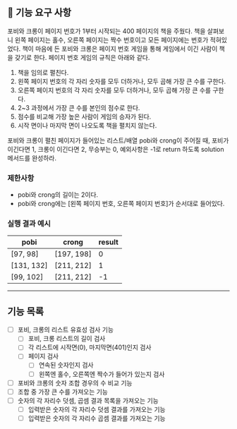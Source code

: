 ## 🚀 기능 요구 사항

포비와 크롱이 페이지 번호가 1부터 시작되는 400 페이지의 책을 주웠다. 책을 살펴보니 왼쪽 페이지는 홀수, 오른쪽 페이지는 짝수 번호이고 모든 페이지에는 번호가 적혀있었다. 책이 마음에 든 포비와 크롱은 페이지 번호 게임을 통해 게임에서 이긴 사람이 책을 갖기로 한다. 페이지 번호 게임의 규칙은 아래와 같다.

1. 책을 임의로 펼친다.
2. 왼쪽 페이지 번호의 각 자리 숫자를 모두 더하거나, 모두 곱해 가장 큰 수를 구한다.
3. 오른쪽 페이지 번호의 각 자리 숫자를 모두 더하거나, 모두 곱해 가장 큰 수를 구한다.
4. 2~3 과정에서 가장 큰 수를 본인의 점수로 한다.
5. 점수를 비교해 가장 높은 사람이 게임의 승자가 된다.
6. 시작 면이나 마지막 면이 나오도록 책을 펼치지 않는다.

포비와 크롱이 펼친 페이지가 들어있는 리스트/배열 pobi와 crong이 주어질 때, 포비가 이긴다면 1, 크롱이 이긴다면 2, 무승부는 0, 예외사항은 -1로 return 하도록 solution 메서드를 완성하라.

### 제한사항

- pobi와 crong의 길이는 2이다.
- pobi와 crong에는 [왼쪽 페이지 번호, 오른쪽 페이지 번호]가 순서대로 들어있다.

### 실행 결과 예시

| pobi | crong | result |
| --- | --- | --- |
| [97, 98] | [197, 198] | 0 |
| [131, 132] | [211, 212] | 1 |
| [99, 102] | [211, 212] | -1 |

---

## 기능 목록

- [ ] 포비, 크롱의 리스트 유효성 검사 기능
    - [ ] 포비, 크롱 리스트의 길이 검사
    - [ ] 각 리스트에 시작면(0), 마지막면(401)인지 검사
    - [ ] 페이지 검사
        - [ ] 연속된 숫자인지 검사
        - [ ] 왼쪽엔 홀수, 오른쪽엔 짝수가 들어가 있는지 검사
- [ ] 포비와 크롱의 숫자 조합 경우의 수 비교 기능
- [ ] 조합 중 가장 큰 수를 가져오는 기능
- [ ] 숫자의 각 자리수 덧셈, 곱셈 결과 목록을 가져오는 기능
    - [ ] 입력받은 숫자의 각 자리수 덧셈 결과를 가져오는 기능
    - [ ] 입력받은 숫자의 각 자리수 곱셈 결과를 가져오는 기능